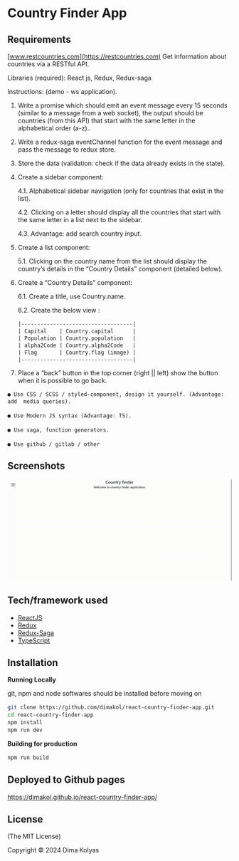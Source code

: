 # Country Finder App

## Requirements

[www.restcountries.com](https://restcountries.com) Get information about countries via a RESTful API.

Libraries (required): React js, Redux, Redux-saga

Instructions: (demo - ws application).

1.  Write a promise which should emit an event message every 15 seconds (similar to a message from a
    web socket), the output should be countries (from this API) that start with the same letter in the
    alphabetical order (a-z)..

2.  Write a redux-saga eventChannel function for the event message and pass the message to redux
    store.

3.  Store the data (validation: check if the data already exists in the state).

4.  Create a sidebar component:

    4.1. Alphabetical sidebar navigation (only for countries that exist in the list).

    4.2. Clicking on a letter should display all the countries that start with the same letter in a list next to
    the sidebar.

    4.3. Advantage: add search country input.

5.  Create a list component:

    5.1. Clicking on the country name from the list should display the country’s details in the “Country
    Details” component (detailed below).

6.  Create a “Country Details” component:

    6.1. Create a title, use Country.name.

    6.2. Create the below view :

        |-----------------------------------|
        | Capital    | Country.capital      |
        | Population | Country.population   |
        | alpha2Code | Country.alpha2Code   |
        | Flag       | Country.flag (image) |
        |-----------------------------------|

7.  Place a “back” button in the top corner (right || left) show the button when it is possible to go back.

```
● Use CSS / SCSS / styled-component, design it yourself. (Advantage: add  media queries).

● Use Modern JS syntax (Advantage: TS).

● Use saga, function generators.

● Use github / gitlab / other
```

## Screenshots

![animated gif](screenshots/animation.gif?raw=true "Animation")

## Tech/framework used

- [ReactJS](https://reactjs.org/)
- [Redux](https://redux.js.org/)
- [Redux-Saga](https://redux-saga.js.org/)
- [TypeScript](https://www.typescriptlang.org/)

## Installation

**Running Locally**

git, npm and node softwares should be installed before moving on

```bash
git clone https://github.com/dimakol/react-country-finder-app.git
cd react-country-finder-app
npm install
npm run dev
```

**Building for production**

```bash
npm run build
```

## Deployed to Github pages

https://dimakol.github.io/react-country-finder-app/

## License

(The MIT License)

Copyright © 2024 Dima Kolyas
